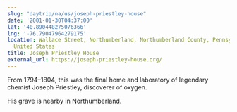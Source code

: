 ```yaml
---
slug: "daytrip/na/us/joseph-priestley-house"
date: '2001-01-30T04:37:00'
lat: '40.890448275076366'
lng: '-76.79047964279175'
location: Wallace Street, Northumberland, Northumberland County, Pennsylvania, 17857,
  United States
title: Joseph Priestley House
external_url: https://joseph-priestley-house.org/
---
```

From 1794–1804, this was the final home and laboratory of legendary chemist Joseph Priestley, discoverer of oxygen.

His grave is nearby in Northumberland.

